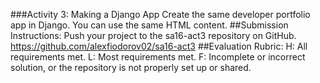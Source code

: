 ###Activity 3: Making a Django App
Create the same developer portfolio app in Django. You can use the same HTML content.
##Submission Instructions:
Push your project to the sa16-act3 repository on GitHub. https://github.com/alexfiodorov02/sa16-act3
##Evaluation Rubric:
H: All requirements met.
L: Most requirements met.
F: Incomplete or incorrect solution, or the repository is not properly set up or
shared.
